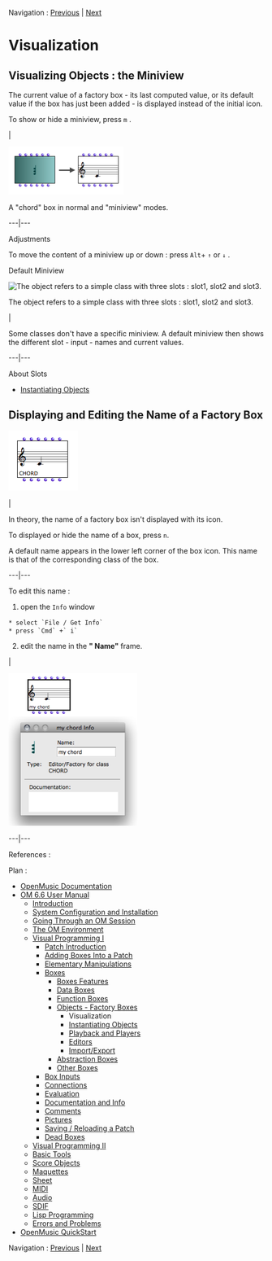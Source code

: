 Navigation : [Previous](FactoryBoxes "page précédente\(Objects –
Factory Boxes\)") | [Next](2-Instanciation "page
suivante\(Instantiating Objects\)")


# Visualization

## Visualizing Objects : the Miniview

The current value of a factory box - its last computed value, or its default
value if the box has just been added - is displayed instead of the initial
icon.

To show or hide a miniview, press `m` .

|

![A "chord" box in normal and "miniview" modes.](../res/miniview2.png)

A "chord" box in normal and "miniview" modes.  
  
---|---  
  
Adjustments

To move the content of a miniview up or down : press `Alt`\+ `↑` or `↓` .

Default Miniview

![The object refers to a simple class with three slots : slot1, slot2 and
slot3.](../res/def-miniview.png)

The object refers to a simple class with three slots : slot1, slot2 and slot3.

|

Some classes don't have a specific miniview. A default miniview then shows the
different slot - input - names and current values.  
  
---|---  
  
About Slots

  * [Instantiating Objects](2-Instanciation)

## Displaying and Editing the Name of a Factory Box

![](../res/factname.png)

|

In theory, the name of a factory box isn't displayed with its icon.

To displayed or hide the name of a box, press  `n`.

A default name appears in the lower left corner of the box icon. This name is
that of the corresponding class of the box.  
  
---|---  
  
To edit this name :

  1. open the `Info` window 

    * select `File / Get Info`
    * press `Cmd` +` i`
  2. edit the name in the **" Name"** frame.

|

![](../res/editname.png)  
  
---|---  
  
References :

Plan :

  * [OpenMusic Documentation](OM-Documentation)
  * [OM 6.6 User Manual](OM-User-Manual)
    * [Introduction](00-Sommaire)
    * [System Configuration and Installation](Installation)
    * [Going Through an OM Session](Goingthrough)
    * [The OM Environment](Environment)
    * [Visual Programming I](BasicVisualProgramming)
      * [Patch Introduction](ProgrammingIntro)
      * [Adding Boxes Into a Patch](AddingBoxes)
      * [Elementary Manipulations](ElementaryManips)
      * [Boxes](Boxes)
        * [Boxes Features](GraphicFeatures)
        * [Data Boxes](DataBox)
        * [Function Boxes](FunctionBoxes)
        * [Objects - Factory Boxes](FactoryBoxes)
          * Visualization
          * [Instantiating Objects](2-Instanciation)
          * [Playback and Players](1-Play)
          * [Editors](3-Editors)
          * [Import/Export](4-ImportExport)
        * [Abstraction Boxes](AbsBoxesIntro)
        * [Other Boxes](OtherBoxes)
      * [Box Inputs](BoxInputs)
      * [Connections](Connections)
      * [Evaluation](Evaluation)
      * [Documentation and Info](DocAndInfo)
      * [Comments](Comments)
      * [Pictures](Pictures)
      * [Saving / Reloading a Patch](SavingPatch)
      * [Dead Boxes](DeadBox)
    * [Visual Programming II](AdvancedVisualProgramming)
    * [Basic Tools](BasicObjects)
    * [Score Objects](ScoreObjects)
    * [Maquettes](Maquettes)
    * [Sheet](Sheet)
    * [MIDI](MIDI)
    * [Audio](Audio)
    * [SDIF](SDIF)
    * [Lisp Programming](Lisp)
    * [Errors and Problems](errors)
  * [OpenMusic QuickStart](QuickStart-Chapters)

Navigation : [Previous](FactoryBoxes "page précédente\(Objects –
Factory Boxes\)") | [Next](2-Instanciation "page
suivante\(Instantiating Objects\)")

